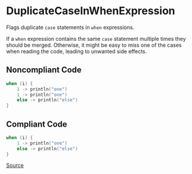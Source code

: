 # DuplicateCaseInWhenExpression

Flags duplicate `case` statements in `when` expressions.

If a `when` expression contains the same `case` statement multiple times they should be merged. Otherwise, it might be
easy to miss one of the cases when reading the code, leading to unwanted side effects.

## Noncompliant Code

```kotlin
when (i) {
    1 -> println("one")
    1 -> println("one")
    else -> println("else")
}
```
## Compliant Code

```kotlin
when (i) {
    1 -> println("one")
    else -> println("else")
}
```

[Source](https://arturbosch.github.io/detekt/potential-bugs.html#duplicatecaseinwhenexpression)
